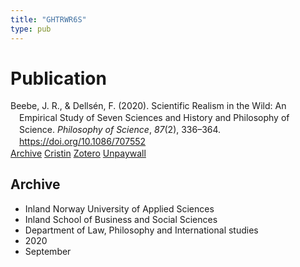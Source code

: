 ```yaml
---
title: "GHTRWR6S"
type: pub
---
```

<h1>Publication</h1>
<article id="csl-bib-container-GHTRWR6S" class="csl-bib-container">
  <div class="csl-bib-body" style="line-height: 1.35; padding-left: 1em; text-indent:-1em;">
  <div class="csl-entry">Beebe, J. R., &amp; Dells&#xE9;n, F. (2020). Scientific Realism in the Wild: An Empirical Study of Seven Sciences and History and Philosophy of Science. <i>Philosophy of Science</i>, <i>87</i>(2), 336&#x2013;364. <a href="https://doi.org/10.1086/707552">https://doi.org/10.1086/707552</a></div>
</div>
  <div class="csl-bib-buttons">
    <a href="#taxonomy-article-GHTRWR6S" class="csl-bib-button">Archive</a>
    <a href alt="Cristin URL" class="csl-bib-button">Cristin</a>
    <a href alt="Zotero URL" class="csl-bib-button">Zotero</a>
    <a href="https://psyarxiv.com/z2gek/download" class="csl-bib-button">Unpaywall</a>
  </div>
  <div id="csl-bib-meta-container-GHTRWR6S"></div>
</article>
<div id="csl-bib-meta-GHTRWR6S" class="csl-bib-meta">
  <article id="taxonomy-article-GHTRWR6S" class="taxonomy-article">
    <h1>Archive</h1>
    <ul>
      <li>Inland Norway University of Applied Sciences</li>
      <li>Inland School of Business and Social Sciences</li>
      <li>Department of Law, Philosophy and International studies</li>
      <li>2020</li>
      <li>September</li>
    </ul>
  </article>
</div>

